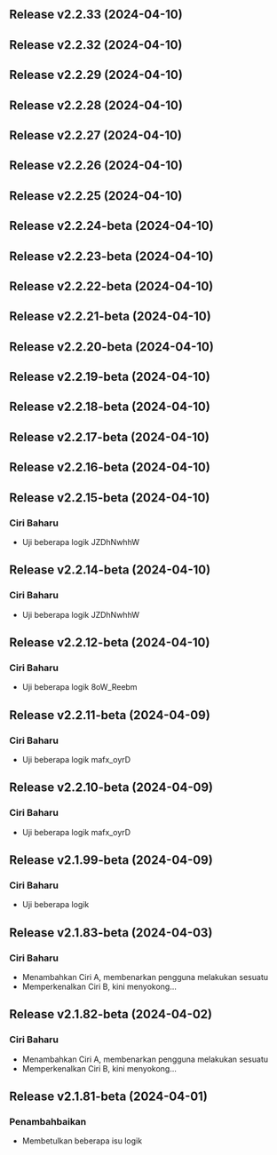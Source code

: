 ## Release v2.2.33 (2024-04-10)

## Release v2.2.32 (2024-04-10)

## Release v2.2.29 (2024-04-10)

## Release v2.2.28 (2024-04-10)

## Release v2.2.27 (2024-04-10)

## Release v2.2.26 (2024-04-10)

## Release v2.2.25 (2024-04-10)

## Release v2.2.24-beta (2024-04-10)

## Release v2.2.23-beta (2024-04-10)

## Release v2.2.22-beta (2024-04-10)

## Release v2.2.21-beta (2024-04-10)

## Release v2.2.20-beta (2024-04-10)

## Release v2.2.19-beta (2024-04-10)

## Release v2.2.18-beta (2024-04-10)

## Release v2.2.17-beta (2024-04-10)

## Release v2.2.16-beta (2024-04-10)

## Release v2.2.15-beta (2024-04-10)

### Ciri Baharu

- Uji beberapa logik JZDhNwhhW

## Release v2.2.14-beta (2024-04-10)

### Ciri Baharu

- Uji beberapa logik JZDhNwhhW

## Release v2.2.12-beta (2024-04-10)

### Ciri Baharu

- Uji beberapa logik 8oW_Reebm

## Release v2.2.11-beta (2024-04-09)

### Ciri Baharu

- Uji beberapa logik mafx_oyrD

## Release v2.2.10-beta (2024-04-09)

### Ciri Baharu

- Uji beberapa logik mafx_oyrD

## Release v2.1.99-beta (2024-04-09)

### Ciri Baharu

- Uji beberapa logik

## Release v2.1.83-beta (2024-04-03)

### Ciri Baharu

- Menambahkan Ciri A, membenarkan pengguna melakukan sesuatu
- Memperkenalkan Ciri B, kini menyokong...

## Release v2.1.82-beta (2024-04-02)

### Ciri Baharu

- Menambahkan Ciri A, membenarkan pengguna melakukan sesuatu
- Memperkenalkan Ciri B, kini menyokong...

## Release v2.1.81-beta (2024-04-01)

### Penambahbaikan

- Membetulkan beberapa isu logik
